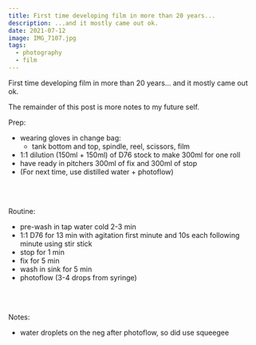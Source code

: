 ```yaml
---
title: First time developing film in more than 20 years... 
description: ...and it mostly came out ok.
date: 2021-07-12
image: IMG_7107.jpg
tags:
  - photography
  - film
---
```


First time developing film in more than 20 years... and it mostly came out ok.


The remainder of this post is more notes to my future self.

<v-img src="IMG_7107.jpg" alt="bar" :dirp="dir"></v-img>
<v-img src="IMG_7116.jpg" alt="bar" :dirp="dir"></v-img>
<v-img src="IMG_7117.jpg" alt="bar" :dirp="dir"></v-img>


Prep:
 - wearing gloves in change bag:
   - tank bottom and top, spindle, reel, scissors, film
 - 1:1 dilution (150ml + 150ml) of D76 stock to make 300ml for one roll
 - have ready in pitchers 300ml of fix and 300ml of stop
 - (For next time, use distilled water + photoflow)

<BR><BR>


Routine:
 - pre-wash in tap water cold 2-3 min
 - 1:1 D76 for 13 min with agitation first minute and 10s each following minute using stir stick
 - stop for 1 min
 - fix for 5 min
 - wash in sink for 5 min
 - photoflow (3-4 drops from syringe)



<BR><BR>

Notes:
 - water droplets on the neg after photoflow, so did use squeegee
 